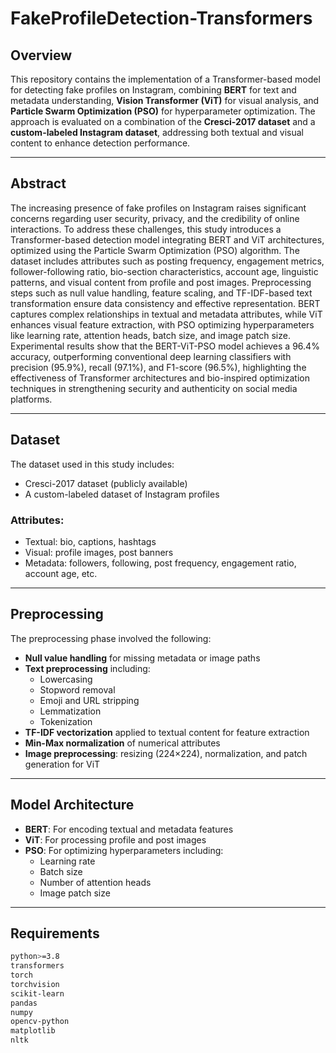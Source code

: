 # FakeProfileDetection-Transformers

## Overview

This repository contains the implementation of a Transformer-based model for detecting fake profiles on Instagram, combining **BERT** for text and metadata understanding, **Vision Transformer (ViT)** for visual analysis, and **Particle Swarm Optimization (PSO)** for hyperparameter optimization. The approach is evaluated on a combination of the **Cresci-2017 dataset** and a **custom-labeled Instagram dataset**, addressing both textual and visual content to enhance detection performance.

---

## Abstract

The increasing presence of fake profiles on Instagram raises significant concerns regarding user security, privacy, and the credibility of online interactions. To address these challenges, this study introduces a Transformer-based detection model integrating BERT and ViT architectures, optimized using the Particle Swarm Optimization (PSO) algorithm. The dataset includes attributes such as posting frequency, engagement metrics, follower-following ratio, bio-section characteristics, account age, linguistic patterns, and visual content from profile and post images. Preprocessing steps such as null value handling, feature scaling, and TF-IDF-based text transformation ensure data consistency and effective representation. BERT captures complex relationships in textual and metadata attributes, while ViT enhances visual feature extraction, with PSO optimizing hyperparameters like learning rate, attention heads, batch size, and image patch size. Experimental results show that the BERT-ViT-PSO model achieves a 96.4% accuracy, outperforming conventional deep learning classifiers with precision (95.9%), recall (97.1%), and F1-score (96.5%), highlighting the effectiveness of Transformer architectures and bio-inspired optimization techniques in strengthening security and authenticity on social media platforms.

---

## Dataset

The dataset used in this study includes:
- Cresci-2017 dataset (publicly available)
- A custom-labeled dataset of Instagram profiles

### Attributes:
- Textual: bio, captions, hashtags
- Visual: profile images, post banners
- Metadata: followers, following, post frequency, engagement ratio, account age, etc.

---

## Preprocessing

The preprocessing phase involved the following:

- **Null value handling** for missing metadata or image paths
- **Text preprocessing** including:
  - Lowercasing
  - Stopword removal
  - Emoji and URL stripping
  - Lemmatization
  - Tokenization
- **TF-IDF vectorization** applied to textual content for feature extraction
- **Min-Max normalization** of numerical attributes
- **Image preprocessing**: resizing (224×224), normalization, and patch generation for ViT

---

## Model Architecture

- **BERT**: For encoding textual and metadata features
- **ViT**: For processing profile and post images
- **PSO**: For optimizing hyperparameters including:
  - Learning rate
  - Batch size
  - Number of attention heads
  - Image patch size

---

## Requirements

```bash
python>=3.8  
transformers  
torch  
torchvision  
scikit-learn  
pandas  
numpy  
opencv-python  
matplotlib  
nltk  

